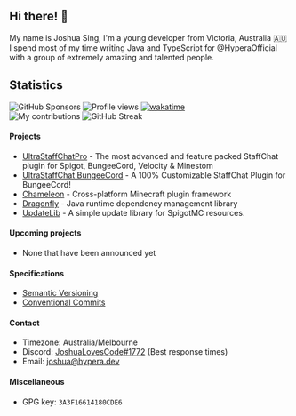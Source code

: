 ## Hi there! 👋
My name is Joshua Sing, I'm a young developer from Victoria, Australia :australia:  
I spend most of my time writing Java and TypeScript for @HyperaOfficial with a group of extremely amazing and talented people.

## Statistics
![GitHub Sponsors](https://img.shields.io/github/sponsors/joshuasing)
![Profile views](https://komarev.com/ghpvc?username=joshuasing&color=2155CC&style=flat-square)
[![wakatime](https://wakatime.com/badge/user/796b9400-dd1e-4e14-89bf-58ba2490722f.svg)](https://wakatime.com/@joshuasing)  
![My contributions](https://github-readme-stats.vercel.app/api?username=joshuasing&count_private=true&show_icons=true&title_color=97e097&icon_color=97e097&bg_color=21262d&text_color=c9d1d9&hide_border=true&include_all_commits=true&custom_title=My%20commit%20stats)
![GitHub Streak](https://github-readme-streak-stats.herokuapp.com?user=joshuasing&theme=github-dark-blue&hide_border=true&stroke=97E097&ring=97E097&fire=97E097&sideNums=97E097&background=21262D)

#### Projects
 - [UltraStaffChatPro](https://www.spigotmc.org/resources/80461/) - The most advanced and feature packed StaffChat plugin for Spigot, BungeeCord, Velocity & Minestom
 - [UltraStaffChat BungeeCord](www.spigotmc.org/resources/68956/) - A 100% Customizable StaffChat Plugin for BungeeCord!
 - [Chameleon](https://github.com/HyperaOfficial/Chameleon/) - Cross-platform Minecraft plugin framework
 - [Dragonfly](https://github.com/HyperaOfficial/Dragonfly/) - Java runtime dependency management library
 - [UpdateLib](https://github.com/HyperaOfficial/UpdateLib/) - A simple update library for SpigotMC resources. 

#### Upcoming projects
 - None that have been announced yet

#### Specifications
 - [Semantic Versioning](https://semver.org)
 - [Conventional Commits](https://www.conventionalcommits.org/en/v1.0.0/)

#### Contact
 - Timezone: Australia/Melbourne
 - Discord: [JoshuaLovesCode#1772](https://discord.hypera.dev/) (Best response times)
 - Email: [joshua@hypera.dev](mailto:joshua@hypera.dev)

#### Miscellaneous
 - GPG key: `3A3F16614180CDE6`
